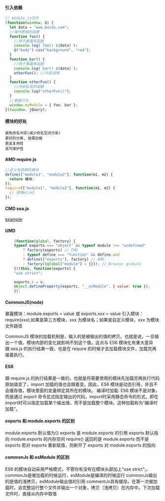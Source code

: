 #### 引入依赖

```js
// module.js文件
(function(window, $) {
  let data = "www.baidu.com";
  //操作数据的函数
  function foo() {
    //用于暴露有函数
    console.log(`foo() ${data}`);
    $("body").css("background", "red");
  }
  function bar() {
    //用于暴露有函数
    console.log(`bar() ${data}`);
    otherFun(); //内部调用
  }
  function otherFun() {
    //内部私有的函数
    console.log("otherFun()");
  }
  //暴露行为
  window.myModule = { foo, bar };
})(window, jQuery);
```

#### 模块的好处

>

    避免命名冲突(减少命名空间污染)
    更好的分离, 按需加载
    更高复用性
    高可维护性

>

#### AMD require.js

```js
//定义有依赖的模块
define(["module1", "module2"], function(m1, m2) {
  return 模块;
});
require(["module1", "module2"], function(m1, m2) {
  // 使用m1/m2
});
```

#### CMD sea.js

[example](./sea.js)

#### UMD

```js
    (function(global, factory) {
    typeof exports === "object" && typeof module !== "undefined"
        ? factory(exports) // CMD
        : typeof define === "function" && define.amd
        ? define(["exports"], factory) // AMD
        : factory((global["module"] = {})); // Browser globals
    })(this, function(exports) {
    "use strict";

    exports.x = x;
    Object.defineProperty(exports, "__esModule", { value: true });
    });
```

#### CommonJS(node)

暴露模块：module.exports = value 或 exports.xxx = value
引入模块：require(xxx),如果是第三方模块，xxx 为模块名；如果是自定义模块，xxx 为模块文件路径

> 
  CommonJS 模块的加载机制是，输入的是被输出的值的拷贝。也就是说，一旦输出一个值，模块内部的变化就影响不到这个值。这点与 ES6 模块化有重大差异  
  跟 sea.js 的执行结果一致，也是在 require 的时候才去加载模块文件，加载完再接着执行。
>

#### ES6
>
  跟 require.js 的执行结果是一致的，也就是将需要使用的模块先加载完再执行代码
  原始值变了，import 加载的值也会跟着变。因此，ES6 模块是动态引用，并且不会缓存值，模块里面的变量绑定其所在的模块。
  编译时加载: ES6 模块不是对象，而是通过 export 命令显式指定输出的代码，import时采用静态命令的形式。即在import时可以指定加载某个输出值，而不是加载整个模块，这种加载称为“编译时加载”。
>

####  exports 和 module.exports 的区别
module.exports 默认值为{}
exports 是 module.exports 的引用
exports 默认指向 module.exports 的内存空间
require() 返回的是 module.exports 而不是 exports
若对 exports 重新赋值，则断开了 exports 对 module.exports 的指向

#### commonJs 和 esModule 的区别
ES6 的模块自动采用严格模式，不管你有没有在模块头部加上"use strict";。
commonJs是被加载的时候运行，esModule是编译的时候运行
commonJs输出的是值的浅拷贝，esModule输出值的引用
commentJs具有缓存。在第一次被加载时，会完整运行整个文件并输出一个对象，拷贝（浅拷贝）在内存中。下次加载文件时，直接从内存中取值

